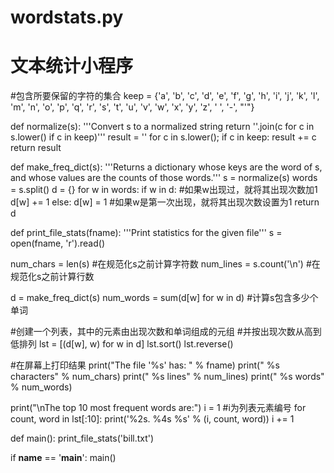 # wordstats.py
# 文本统计小程序
#包含所要保留的字符的集合
keep = {'a', 'b', 'c', 'd', 'e',
'f', 'g', 'h', 'i', 'j',
'k', 'l', 'm', 'n', 'o',
'p', 'q', 'r', 's', 't',
'u', 'v', 'w', 'x', 'y',
'z',
' ', '-', "'"}

def normalize(s):
  '''Convert s to a normalized string
  return ''.join(c for c in s.lower() if c in keep)'''
  result = ''
  for c in s.lower();
    if c in keep:
      result += c
  return result

def make_freq_dict(s):
  '''Returns a dictionary whose keys are the word of s,
  and whose values are the counts of those words.'''
  s = normalize(s)
  words = s.split()
  d = {}
  for w in words:
    if w in d: #如果w出现过，就将其出现次数加1
      d[w] += 1
    else:
      d[w] = 1 #如果w是第一次出现，就将其出现次数设置为1
    return d
   
def print_file_stats(fname):
  '''Print statistics for the given file'''
  s = open(fname, 'r').read()
  
  num_chars = len(s) #在规范化s之前计算字符数
  num_lines = s.count('\n') #在规范化s之前计算行数
  
  d = make_freq_dict(s)
  num_words = sum(d[w] for w in d) #计算s包含多少个单词
  
  #创建一个列表，其中的元素由出现次数和单词组成的元组
  #并按出现次数从高到低排列
  lst = [(d[w], w) for w in d]
  lst.sort()
  lst.reverse()
  
  #在屏幕上打印结果
  print("The file '%s' has: " % fname)
  print(" %s characters" % num_chars)
  print(" %s lines" % num_lines)
  print(" %s words" % num_words)
  
  print("\nThe top 10 most frequent words are:")
  i = 1 #i为列表元素编号
  for count, word in lst[:10]:
    print('%2s. %4s %s' % (i, count, word))
    i += 1

def main():
  print_file_stats('bill.txt')
  
if __name__ == '__main__':
  main()
  
    

